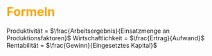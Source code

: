 # <font color = "orange">Formeln</font>
Produktivität = $\frac{Arbeitsergebnis}{Einsatzmenge an Produktionsfaktoren}$
Wirtschaftlichkeit = $\frac{Ertrag}{Aufwand}$
Rentabilität = $\frac{Gewinn}{Eingesetztes Kapital}$


